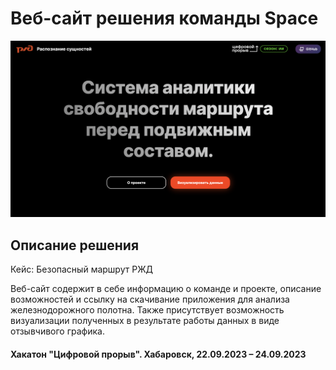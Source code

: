 # Веб-сайт решения команды Space

![startscreen](./src/resources/images/screen1.png)

## Описание решения

Кейс: Безопасный маршрут РЖД

Веб-сайт содержит в себе информацию о команде и проекте, описание возможностей и ссылку на скачивание приложения для анализа железнодорожного полотна. Также присутствует возможность визуализации полученных в результате работы данных в виде отзывчивого графика.

#### Хакатон "Цифровой прорыв". Хабаровск, 22.09.2023 – 24.09.2023